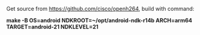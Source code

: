 Get source from https://github.com/cisco/openh264, build with command:
>
**make -B OS=android NDKROOT=~/opt/android-ndk-r14b ARCH=arm64 TARGET=android-21 NDKLEVEL=21**
